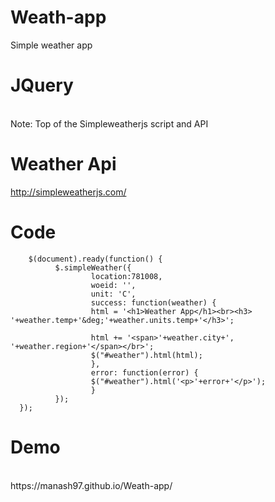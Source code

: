 # Weath-app
  Simple weather app
  
# JQuery 
  <br>
  Note: Top of the Simpleweatherjs script and API
  
  <script src="https://cdnjs.cloudflare.com/ajax/libs/jquery/3.2.1/jquery.min.js"></script> 
        
  
# Weather Api 
  http://simpleweatherjs.com/
  
# Code 
        $(document).ready(function() {
              $.simpleWeather({
                      location:781008,
                      woeid: '',
                      unit: 'C',
                      success: function(weather) {
                      html = '<h1>Weather App</h1><br><h3> '+weather.temp+'&deg;'+weather.units.temp+'</h3>';

                      html += '<span>'+weather.city+', '+weather.region+'</span></br>';
                      $("#weather").html(html);
                      },
                      error: function(error) {
                      $("#weather").html('<p>'+error+'</p>');
                      }
              });
      });
# Demo
  <br>
     https://manash97.github.io/Weath-app/
  
